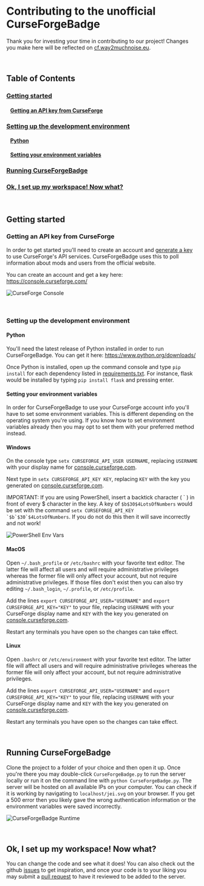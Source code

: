 # Contributing to the unofficial CurseForgeBadge
Thank you for investing your time in contributing to our project! Changes you make here will be reflected on [cf.way2muchnoise.eu](https://cf.way2muchnoise.eu/).

<br />

## Table of Contents
### [Getting started](#Getting-started)
#### &ensp; [Getting an API key from CurseForge](#Getting-an-API-key-from-CurseForge)
### [Setting up the development environment](#Setting-up-the-development-environment)
#### &ensp; [Python](#Python)
#### &ensp; [Setting your environment variables](#setting-your-environment-variables)
### [Running CurseForgeBadge](#Running-CurseForgeBadge)
### [Ok, I set up my workspace! Now what?](#Ok-I-set-up-my-workspace-Now-what-1)

<br />

## Getting started

### Getting an API key from CurseForge
In order to get started you'll need to create an account and [generate a key](https://console.curseforge.com/) to use CurseForge's API services.
CurseForgeBadge uses this to poll information about mods and users from the official website.

You can create an account and get a key here: https://console.curseforge.com/

![CurseForge Console](https://user-images.githubusercontent.com/19243263/202071016-c7a6bed7-bc32-4c0e-a056-28e6b582ad61.png)

<br />

### Setting up the development environment

#### Python
You'll need the latest release of Python installed in order to run CurseForgeBadge. You can get it here: https://www.python.org/downloads/

Once Python is installed, open up the command console and type `pip install` for each dependency listed in [requirements.txt](./requirements.txt).
For instance, flask would be installed by typing `pip install flask` and pressing enter.

#### Setting your environment variables
In order for CurseForgeBadge to use your CurseForge account info you'll have to set some environment variables.
This is different depending on the operating system you're using. If you know how to set environment variables already then you may opt to set them with your preferred method instead.

#### Windows
On the console type `setx CURSEFORGE_API_USER USERNAME`, replacing `USERNAME` with your display name for [console.curseforge.com](https://console.curseforge.com/).

Next type in `setx CURSEFORGE_API_KEY KEY`, replacing `KEY` with the key you generated on [console.curseforge.com](https://console.curseforge.com/).

IMPORTANT: If you are using PowerShell, insert a backtick character ( \` ) in front of every $ character in the key. A key of `$b$30$4LotsOfNumbers` would be set with the command ``setx CURSEFORGE_API_KEY `$b`$30`$4LotsOfNumbers``.
If you do not do this then it will save incorrectly and not work!

![PowerShell Env Vars](https://user-images.githubusercontent.com/19243263/202071217-028456b6-3e5c-4d48-b8e5-6d02375b0e7d.png)

#### MacOS
Open `~/.bash_profile` or `/etc/bashrc` with your favorite text editor.
The latter file will affect all users and will require administrative privileges whereas the former file will only affect your account, but not require administrative privileges. If those files don't exist then you can also try editing `~/.bash_login`, `~/.profile`, or `/etc/profile`.

Add the lines `export CURSEFORGE_API_USER="USERNAME"` and `export CURSEFORGE_API_KEY="KEY"` to your file, replacing `USERNAME` with your CurseForge display name and `KEY` with the key you generated on [console.curseforge.com](https://console.curseforge.com/).

Restart any terminals you have open so the changes can take effect.

#### Linux
Open `.bashrc` or `/etc/environment` with your favorite text editor.
The latter file will affect all users and will require administrative privileges whereas the former file will only affect your account, but not require administrative privileges.

Add the lines `export CURSEFORGE_API_USER="USERNAME"` and `export CURSEFORGE_API_KEY="KEY"` to your file, replacing `USERNAME` with your CurseForge display name and `KEY` with the key you generated on [console.curseforge.com](https://console.curseforge.com/).

Restart any terminals you have open so the changes can take effect.

<br />

## Running CurseForgeBadge
Clone the project to a folder of your choice and then open it up. Once you're there you may double-click `CurseForgeBadge.py` to run the server locally or run it on the command line with `python CurseForgeBadge.py`.
The server will be hosted on all available IPs on your computer. You can check if it is working by navigating to `localhost/jei.svg` on your browser.
If you get a 500 error then you likely gave the wrong authentication information or the environment variables were saved incorrectly.

![CurseForgeBadge Runtime](https://user-images.githubusercontent.com/19243263/202071157-d360ac5b-6a98-43a4-8c5d-54f687c62442.png)

<br />

## Ok, I set up my workspace! Now what?
You can change the code and see what it does! You can also check out the github [issues](https://github.com/way2muchnoise/CurseForgeBadge-Unofficial/issues) to get inspiration,
and once your code is to your liking you may submit a [pull request](https://github.com/way2muchnoise/CurseForgeBadge-Unofficial/pulls) to have it reviewed to be added to the server.
